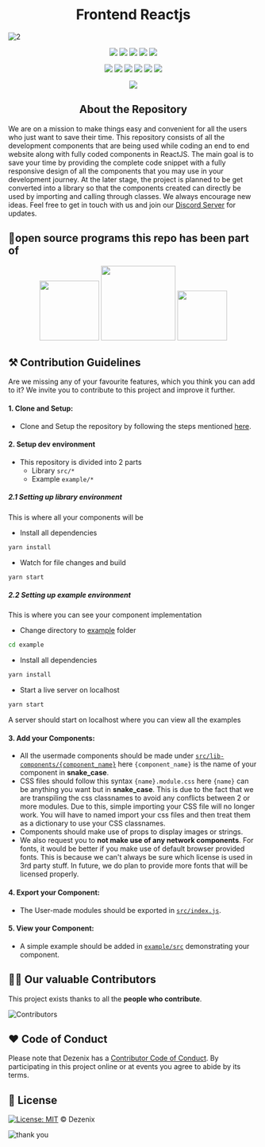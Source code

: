 <h1 align="center">Frontend Reactjs</h1>

![2](https://user-images.githubusercontent.com/79747022/138426402-b8c4baf4-c1ed-4ee2-9005-157c8ada8883.png)

<div align="center">

<a href="https://github.com/Dezenix/frontend-reactjs"><img src="https://badges.frapsoft.com/os/v1/open-source.svg?v=103"></a>
<a href="https://github.com/Dezenix/frontend-reactjs"><img src="https://img.shields.io/badge/Built%20by-Designers-0059b3"></a>
<a href="https://github.com/Dezenix/frontend-reactjs"><img src="https://img.shields.io/static/v1.svg?label=Contributions&message=Welcome&color=yellow"></a>
<a href="https://github.com/smaranjitghose/"><img src="https://img.shields.io/badge/Maintained%3F-yes-brightgreen.svg?v=103"></a>
<a href="https://github.com/Dezenix/frontend-reactjs/blob/master/LICENSE"><img src="https://img.shields.io/badge/license-MIT-blue.svg?v=103"></a>

<a href="https://github.com/Dezenix/frontend-reactjs/graphs/contributors"><img src="https://img.shields.io/github/contributors/Dezenix/frontend-reactjs?color=brightgreen"></a>
<a href="https://github.com/Dezenix/frontend-reactjs/stargazers"><img src="https://img.shields.io/github/stars/Dezenix/frontend-reactjs?color=0059b3"></a>
<a href="https://github.com/Dezenix/frontend-reactjs/network/members"><img src="https://img.shields.io/github/forks/Dezenix/frontend-reactjs?color=yellow"></a>
<a href="https://github.com/Dezenix/frontend-reactjs/issues?q=is%3Aissue+is%3Aclosed"><img src="https://img.shields.io/github/issues-closed-raw/Dezenix/frontend-reactjs?color=yellow"></a>
<a href="https://github.com/Dezenix/frontend-reactjs/pulls"><img src="https://img.shields.io/github/issues-pr/Dezenix/frontend-reactjs?color=brightgreen"></a>
<a href="https://github.com/Dezenix/frontend-reactjs/pulls?q=is%3Apr+is%3Aclosed"><img src="https://img.shields.io/github/issues-pr-closed-raw/Dezenix/frontend-reactjs?color=0059b3"></a>
<!-- <a href="https://github.com/Dezenix/frontend-reactjs/issues"><img src="https://img.shields.io/github/issues/Dezenix/frontend-reactjs?color=0059b3"></a> -->
<img src="https://user-images.githubusercontent.com/73097560/115834477-dbab4500-a447-11eb-908a-139a6edaec5c.gif">
</div>

<h2 align="center">About the Repository</h2>

We are on a mission to make things easy and convenient for all the users who just want to save their time. This repository consists of all the development components that are being used while coding an end to end website along with fully coded components in ReactJS. The main goal is to save your time by providing the complete code snippet with a fully responsive design of all the components that you may use in your development journey. At the later stage, the project is planned to be get converted into a library so that the components created can directly be used by importing and calling through classes. We always encourage new ideas. Feel free to get in touch with us and join our [Discord Server](https://discord.gg/F3TtF5AHKz) for updates.

## 💯open source programs this repo has been part of
<div align="center">
<img src="https://user-images.githubusercontent.com/79747022/144798160-551b0f37-58d4-4f59-809e-d0f5e3f437c3.png" width="120px"> 
<img src="https://user-images.githubusercontent.com/79747022/144800351-13fa1e9d-6417-4330-bc87-00d33404cc76.png" width="150px">
<img src="https://user-images.githubusercontent.com/79747022/147199017-9afed0e7-744e-4e9e-ad6c-4bba5a43ed90.jpeg" width="100px">

</div>

## ⚒️ Contribution Guidelines

Are we missing any of your favourite features, which you think you can add to it? We invite you to contribute to this project and improve it further.

#### 1. Clone and Setup:
* Clone and Setup the repository by following the steps mentioned [here](https://github.com/Dezenix/.github/blob/main/CONTRIBUTING.md).

#### 2. Setup dev environment
* This repository is divided into 2 parts
  - Library ```src/*```
  - Example ```example/*```

##### 2.1 Setting up library environment

This is where all your components will be

* Install all dependencies

``` bash
yarn install
```

* Watch for file changes and build 

``` bash
yarn start
```

##### 2.2 Setting up example environment
This is where you can see your component implementation

* Change directory to [example](/example) folder

``` bash
cd example
```

* Install all dependencies

``` bash
yarn install
```

* Start a live server on localhost

``` bash
yarn start
```

A server should start on localhost where you can view all the examples
 

#### 3. Add your Components:
* All the usermade components should be made under [`src/lib-components/{component_name}`](https://github.com/Dezenix/frontend-reactjs/tree/main/src/lib-components) here `{component_name}` is the name of your component in **snake_case**.
* CSS files should follow this syntax `{name}.module.css` here `{name}` can be anything you want but in **snake_case**. This is due to the fact that we are transpiling the css classnames to avoid any conflicts between 2 or more modules. Due to this, simple importing your CSS file will no longer work. You will have to named import your css files and then treat them as a dictionary to use your CSS classnames.
* Components should make use of props to display images or strings.
* We also request you to **not make use of any network components**. For fonts, it would be better if you make use of default browser provided fonts. This is because we can't always be sure which license is used in 3rd party stuff. In future, we do plan to provide more fonts that will be licensed properly.

#### 4. Export your Component:
* The User-made modules should be exported in [`src/index.js`](/src/index.js).

#### 5. View your Component:
* A simple example should be added in [`example/src`](/example/src) demonstrating your component.

## 👨‍💻 Our valuable Contributors

This project exists thanks to all the **people who contribute**.

![Contributors](https://contributors-img.web.app/image?repo=Dezenix/frontend-reactjs)

## ❤️ Code of Conduct

Please note that Dezenix has a [Contributor Code of Conduct](https://github.com/Dezenix/.github/blob/main/CODE_OF_CONDUCT.md). By participating in this project online or at events you agree to abide by its terms.

## 📜 License

[![License: MIT](https://img.shields.io/badge/License-MIT-yellow.svg)](./LICENSE) © Dezenix

![thank you](https://user-images.githubusercontent.com/79747022/138315571-2fada971-61f9-4008-9fa0-ac60bd655056.png)
